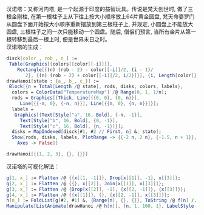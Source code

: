 汉诺塔：又称河内塔, 是一个起源于印度的益智玩具。传说是梵天创世时, 做了三根金刚柱, 在第一根柱子上从下往上按大小顺序放上64片黄金圆盘, 梵天命婆罗门从圆盘下面开始按大小顺序重新摆放到第三根柱子上, 并规定, 小圆盘上不能放大圆盘, 三根柱子之间一次只能移动一个圆盘。随后, 僧侣们预言, 当所有金片从第一根转移到最后一根上时, 便是世界末日之时。  
汉诺塔的生成：
```mathematica
disck[color_, rob_, n_] := 
 Table[Graphics[{colors[[color[[-i]]]], 
    Rectangle[{(n) (rob - 2) - color[[-i]]/2, (i - 1)/
       2}, {(n) (rob - 2) + color[[-i]]/2, i/2}]}], {i, Length[color]}]
drawHanoi[state : {a_, b_, c_}] := 
 Block[{n = Total[Length /@ state], rods, disks, colors, labels}, 
  colors = ColorData["TemperatureMap"] /@ Range[0, 1, 1/n]; 
  rods = Graphics[{Thick, Line[{{0, 0}, {0, n}}], 
     Line[{{-n, 0}, {-n, n}}], Line[{{n, 0}, {n, n}}]}]; 
  labels = 
   Graphics[{Text[Style["a", 16, Bold], {-n, -1}], 
     Text[Style["b", 16, Bold], {0, -1}], 
     Text[Style["c", 16, Bold], {n, -1}]}]; 
  disks = MapIndexed[disck[#1, #2 // First, n] &, state]; 
  Show[rods, disks, labels, PlotRange -> {{-2 n, 2 n}, {-1.5, n + 1}},
    Axes -> False]]

drawHanoi[{{1, 2, 3}, {}, {}}]
```
汉诺塔的可视化解法：
```mathematica
g[1, x_] := Flatten /@ {{x[[1, -1]]}, Drop[x[[1]], -1], x[[3]]};
g[2, x_] := Flatten /@ {{}, x[[2]], Join[x[[1]], x[[3]]]};
g[3, x_] := Flatten /@ {Drop[x[[2]], -1], {x[[2, -1]]}, {x[[3]]}};
g[4, x_] := Flatten /@ {{x[[1]]}, {}, {x[[2, -1]], x[[3]]}};
h[n_] := FoldList[g[#2, #1] &, {Range[n], {}, {}}, ToString /@ f[n] /. {"a -> b" -> 1, "a -> c" -> 2, "b -> a" -> 3, "b -> c" -> 4}];
Manipulate[ListAnimate[drawHanoi /@ h[n]], {n, 1, 100, 1}, LabelStyle -> Directive[Blue, Medium]]
```
